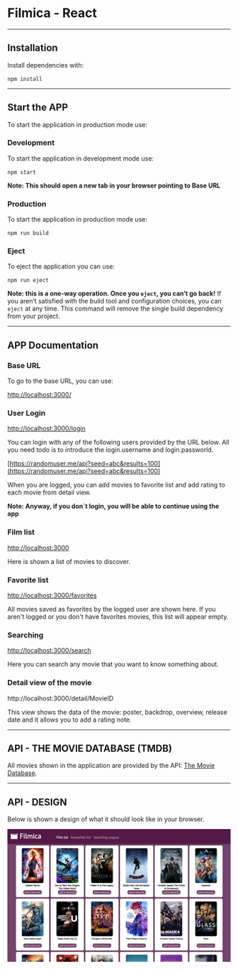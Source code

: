 # Filmica - React

-------------------------------------------------------------------------------

## Installation

Install dependencies with:

```shell
npm install
```

-------------------------------------------------------------------------------

## Start the APP

To start the application in production mode use:

### Development

To start the application in development mode use:

```shell
npm start
```

**Note: This should open a new tab in your browser pointing to Base URL**

### Production

To start the application in production mode use:

```shell
npm run build
```

### Eject

To eject the application you can use:

```shell
npm run eject
```

**Note: this is a one-way operation. Once you `eject`, you can’t go back!**
If you aren’t satisfied with the build tool and configuration choices, you can `eject` at any time. This command will remove the single build dependency from your project.

-------------------------------------------------------------------------------

## APP Documentation

### Base URL

To go to the base URL, you can use:

[http://localhost:3000/](http://localhost:3000/)


### User Login

[http://localhost:3000/login](http://localhost:3000/login)

You can login with any of the following users provided by the URL below. All you need todo is to introduce the login.username and login.passworld.

[https://randomuser.me/api?seed=abc&results=100](https://randomuser.me/api?seed=abc&results=100)

 When you are logged, you can add movies to favorite list and add rating to each movie from detail view.

**Note: Anyway, if you don´t login, you will be able to continue using the app**


### Film list

[http://localhost:3000](http://localhost:3000)

Here is shown a list of movies to discover.


### Favorite list

[http://localhost:3000/favorites](http://localhost:3000/favorites)

All movies saved as favorites by the logged user are shown here. If you aren't logged or you don't have favorites movies, this list will appear empty.


### Searching

[http://localhost:3000/search](http://localhost:3000/search)

Here you can search any movie that you want to know something about.


### Detail view of the movie

http://localhost:3000/detail/MovieID

This view shows the data of the movie: poster, backdrop, overview, release date and it allows you to add a rating note.

-------------------------------------------------------------------------------

## API - THE MOVIE DATABASE (TMDB)

All movies shown in the application are provided by the API: [The Movie Database](https://www.themoviedb.org).

-------------------------------------------------------------------------------

## API - DESIGN

Below is shown a design of what it should look like in your browser.

![Filmica](screenshotFilmica.png?raw=true "Filmica")

